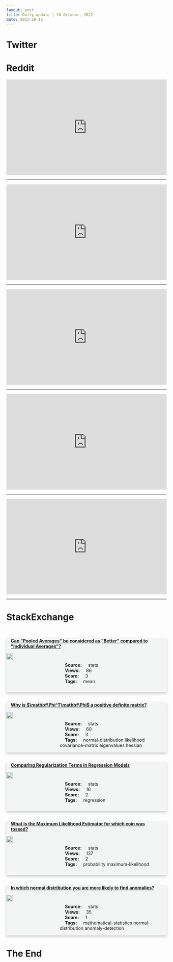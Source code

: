 ```yaml
---
layout: post
title: Daily update | 16 October, 2022
date: 2022-10-16
---
```


<script async src="https://platform.twitter.com/widgets.js" charset="utf-8"></script>


<script src='https://storage.ko-fi.com/cdn/scripts/overlay-widget.js'></script>
<script>
  kofiWidgetOverlay.draw('themldojo', {
    'type': 'floating-chat',
    'floating-chat.donateButton.text': 'Support me',
    'floating-chat.donateButton.background-color': '#f45d22',
    'floating-chat.donateButton.text-color': '#fff'
  });
</script>

# Twitter 

<blockquote class="twitter-tweet"><a href="https://twitter.com/Sauain/status/1581200766051635200"></a></blockquote>

<blockquote class="twitter-tweet"><a href="https://twitter.com/mdancho84/status/1581262872524398592"></a></blockquote>

<blockquote class="twitter-tweet"><a href="https://twitter.com/ngugiephy/status/1581285517009702918"></a></blockquote>

<blockquote class="twitter-tweet"><a href="https://twitter.com/CsharpCorner/status/1581210543767326720"></a></blockquote>

<blockquote class="twitter-tweet"><a href="https://twitter.com/antgrasso/status/1581162976757051392"></a></blockquote>

<blockquote class="twitter-tweet"><a href="https://twitter.com/ylecun/status/1581102654045843456"></a></blockquote>

<blockquote class="twitter-tweet"><a href="https://twitter.com/StanfordAILab/status/1581109268672958464"></a></blockquote>

<blockquote class="twitter-tweet"><a href="https://twitter.com/huggingface/status/1581390022208389120"></a></blockquote>

<blockquote class="twitter-tweet"><a href="https://twitter.com/slashML/status/1581189084277374980"></a></blockquote>

<blockquote class="twitter-tweet"><a href="https://twitter.com/DeepLearningAI_/status/1581313950385246209"></a></blockquote>

# Reddit 

<iframe id="reddit-embed" src="https://www.redditmedia.com/r/MachineLearning/comments/y4eehd/r_motiondiffuse_textdriven_human_motion?ref_source=embed&amp;ref=share&amp;embed=true" sandbox="allow-scripts allow-same-origin allow-popups" style="border: none;" height="300" width="100%" scrolling="yes"></iframe>
<hr style="width:100%;text-align:left;margin-left:0">
<iframe id="reddit-embed" src="https://www.redditmedia.com/r/datascience/comments/y4obe5/in_what_situations_would_a_bayesian_model_work?ref_source=embed&amp;ref=share&amp;embed=true" sandbox="allow-scripts allow-same-origin allow-popups" style="border: none;" height="300" width="100%" scrolling="yes"></iframe>
<hr style="width:100%;text-align:left;margin-left:0">
<iframe id="reddit-embed" src="https://www.redditmedia.com/r/dataengineering/comments/y4ijk6/layoffs?ref_source=embed&amp;ref=share&amp;embed=true" sandbox="allow-scripts allow-same-origin allow-popups" style="border: none;" height="300" width="100%" scrolling="yes"></iframe>
<hr style="width:100%;text-align:left;margin-left:0">
<iframe id="reddit-embed" src="https://www.redditmedia.com/r/datascience/comments/y4s8cy/how_can_we_interprate_this_box_plot_in_regards_to?ref_source=embed&amp;ref=share&amp;embed=true" sandbox="allow-scripts allow-same-origin allow-popups" style="border: none;" height="300" width="100%" scrolling="yes"></iframe>
<hr style="width:100%;text-align:left;margin-left:0">
<iframe id="reddit-embed" src="https://www.redditmedia.com/r/MachineLearning/comments/y4tp4b/r_ul2_unifying_language_learning_paradigms_google?ref_source=embed&amp;ref=share&amp;embed=true" sandbox="allow-scripts allow-same-origin allow-popups" style="border: none;" height="300" width="100%" scrolling="yes"></iframe>
<hr style="width:100%;text-align:left;margin-left:0">

<style>
.card {
box-shadow: 0 4px 8px 0 rgba(0,0,0,0.2);
transition: 0.3s;
width: 100%;
background-color: #F3F4F4;
}
p{
    margin-left:  3em;
    padding-top: 1em;
}
.part2{
    display: grid;
    grid-template-columns: 1fr 3fr;
}
h4{
    margin: 1em;
}

.card:hover {
box-shadow: 0 8px 16px 0 rgba(0,0,0,0.2);
}
b {
padding: 2px 16px;
}
</style>
  
# StackExchange 


  <br>
  <div class="card">
  <h4><a href='https://stats.stackexchange.com/questions/592356/can-pooled-averages-be-considered-as-better-compared-to-individual-averages'>Can &quot;Pooled Averages&quot; be considered as &quot;Better&quot; compared to &quot;Individual Averages&quot;?</a></h4> 
  <div class="part2">
      <img src="https://cdn.sstatic.net/Sites/stats/Img/apple-touch-icon@2.png?v=344f57aa10cc" alt="Img missing!" style="width:40%">
      <p><b>Source:</b> stats<br><b>Views:</b> 86<br><b>Score:</b> 3<br><b>Tags:</b> <span class="badge badge-dark">mean</span></p> 
  </div>
  </div>
      
  <br>
  <div class="card">
  <h4><a href='https://stats.stackexchange.com/questions/592392/why-is-mathbf-phit-mathbf-phi-a-positive-definite-matrix'>Why is $\mathbf\Phi^T\mathbf\Phi$ a positive definite matrix?</a></h4> 
  <div class="part2">
      <img src="https://cdn.sstatic.net/Sites/stats/Img/apple-touch-icon@2.png?v=344f57aa10cc" alt="Img missing!" style="width:40%">
      <p><b>Source:</b> stats<br><b>Views:</b> 60<br><b>Score:</b> 3<br><b>Tags:</b> <span class="badge badge-dark">normal-distribution</span> <span class="badge badge-dark">likelihood</span> <span class="badge badge-dark">covariance-matrix</span> <span class="badge badge-dark">eigenvalues</span> <span class="badge badge-dark">hessian</span></p> 
  </div>
  </div>
      
  <br>
  <div class="card">
  <h4><a href='https://stats.stackexchange.com/questions/592348/comparing-regularization-terms-in-regression-models'>Comparing Regularization Terms in Regression Models</a></h4> 
  <div class="part2">
      <img src="https://cdn.sstatic.net/Sites/stats/Img/apple-touch-icon@2.png?v=344f57aa10cc" alt="Img missing!" style="width:40%">
      <p><b>Source:</b> stats<br><b>Views:</b> 16<br><b>Score:</b> 2<br><b>Tags:</b> <span class="badge badge-dark">regression</span></p> 
  </div>
  </div>
      
  <br>
  <div class="card">
  <h4><a href='https://stats.stackexchange.com/questions/592361/what-is-the-maximum-likelihood-estimator-for-which-coin-was-tossed'>What is the Maximum Likelihood Estimator for which coin was tossed?</a></h4> 
  <div class="part2">
      <img src="https://cdn.sstatic.net/Sites/stats/Img/apple-touch-icon@2.png?v=344f57aa10cc" alt="Img missing!" style="width:40%">
      <p><b>Source:</b> stats<br><b>Views:</b> 137<br><b>Score:</b> 2<br><b>Tags:</b> <span class="badge badge-dark">probability</span> <span class="badge badge-dark">maximum-likelihood</span></p> 
  </div>
  </div>
      
  <br>
  <div class="card">
  <h4><a href='https://stats.stackexchange.com/questions/592363/in-which-normal-distribution-you-are-more-likely-to-find-anomalies'>In which normal distribution you are more likely to find anomalies?</a></h4> 
  <div class="part2">
      <img src="https://cdn.sstatic.net/Sites/stats/Img/apple-touch-icon@2.png?v=344f57aa10cc" alt="Img missing!" style="width:40%">
      <p><b>Source:</b> stats<br><b>Views:</b> 35<br><b>Score:</b> 1<br><b>Tags:</b> <span class="badge badge-dark">mathematical-statistics</span> <span class="badge badge-dark">normal-distribution</span> <span class="badge badge-dark">anomaly-detection</span></p> 
  </div>
  </div>
      
# The End